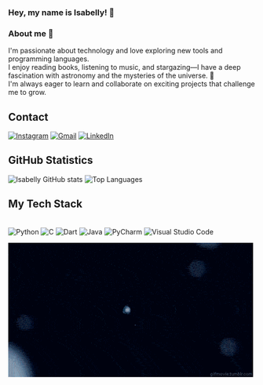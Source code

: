 
### Hey, my name is Isabelly! 👋

### About me 👩
I'm passionate about technology and love exploring new tools and programming languages.  
I enjoy reading books, listening to music, and stargazing—I have a deep fascination with astronomy and the mysteries of the universe. 🌌  
I'm always eager to learn and collaborate on exciting projects that challenge me to grow.

## Contact

[![Instagram](https://img.shields.io/badge/Instagram-E4405F?style=for-the-badge&logo=instagram&logoColor=white)](https://www.instagram.com/isalima.ss/)
[![Gmail](https://img.shields.io/badge/Gmail-D14836?style=for-the-badge&logo=gmail&logoColor=white)](mailto:mslima5643@gmail.com)
[![LinkedIn](https://img.shields.io/badge/LinkedIn-0077B5?style=for-the-badge&logo=linkedin&logoColor=white)](https://www.linkedin.com/in/isabelly-lima-012623290/)

## GitHub Statistics


![Isabelly GitHub stats](https://github-readme-stats.vercel.app/api?username=isabellylimals&show_icons=true&theme=radical)
![Top Languages](https://github-readme-stats.vercel.app/api/top-langs/?username=isabellylimals&layout=compact&langs_count=5&theme=radical)

## My Tech Stack

<div style="display: inline-block"><br/>
  <img align="center" alt="Python" src="https://img.shields.io/badge/Python-3776AB?style=for-the-badge&logo=python&logoColor=white"/>  
  <img align="center" alt="C" src="https://img.shields.io/badge/C-00599C?style=for-the-badge&logo=c&logoColor=white"/>   
  <img align="center" alt="Dart" src="https://img.shields.io/badge/Dart-0175C2?style=for-the-badge&logo=dart&logoColor=white"/>
  <img align="center" alt="Java" src="https://img.shields.io/badge/Java-ED8B00?style=for-the-badge&logo=openjdk&logoColor=white"/>
  <img align="center" alt="PyCharm" src="https://img.shields.io/badge/PyCharm-000000?style=for-the-badge&logo=pycharm&logoColor=white"/>  
  <img align="center" alt="Visual Studio Code" src="https://img.shields.io/badge/Visual_Studio_Code-007ACC?style=for-the-badge&logo=visual-studio-code&logoColor=white"/>  
</div>

![Space Science Tech GIF](cosmos.gif)





